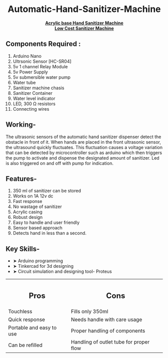 <div align="center">
  <h1>Automatic-Hand-Sanitizer-Machine</h1>
  <a href="https://sites.google.com/view/rhythmshah/automatic-hand-sanitizer-machine?authuser=0"><b>Acrylic base Hand Sanitizer Machine</b></a><br>
  <a href="https://sites.google.com/view/rhythmshah/low-cost-automatic-hand-sanitizer-machine?authuser=0"><b>Low Cost Sanitizer Machine</b></a>
</div>


## **Components Required :**

1. Arduino Nano
2. Ultrsonic Sensor [HC-SR04]
3. 5v 1 channel Relay Module
4. 5v Power Supply
5. 5v submersible water pump
6. Water tube
7. Sanitizer machine chasis
8. Sanitizer Container
9. Water level indicator
10. LED, 300 Ω resistors
11. Connecting wires

## **Working-**

The ultrasonic sensors of the automatic hand sanitizer dispenser detect the obstacle in front of it. When hands are placed in the front ultrasonic sensor, the ultrasound quickly fluctuates. This fluctuation causes a voltage variation that can be detected by microcontroller such as arduino which then triggers the pump to activate and dispense the designated amount of sanitizer. Led is also triggered on and off with pump for indication.

## **Features-**

1. 350 ml of sanitizer can be stored
2. Works on 1A 12v dc
3. Fast response
4. No wastage of sanitizer
5. Acrylic casing
6. Robust design
7. Easy to handle and user friendly
8. Sensor based approach
9. Detects hand in less than a second.

## **Key Skills-**

- ➤ Arduino programming
- ➤ Tinkercad for 3d designing
- ➤ Circuit simulation and designing tool- Proteus
  

<table align="center">
  <tr>
    <th><h2><b>Pros</b></h2></th>
    <th><h2><b>Cons</b></h2></th>
  </tr>
  <tr>
    <td>Touchless</td>
    <td>Fills only 350ml</td>
  </tr>
  <tr>
    <td>Quick response</td>
    <td>Needs handle with care usage</td>
  </tr>
  <tr>
    <td>Portable and easy to use</td>
    <td>Proper handling of components</td>
  </tr>
  <tr>
    <td>Can be refilled</td>
    <td>Handling of outlet tube for proper flow</td>
  </tr>
</table>
